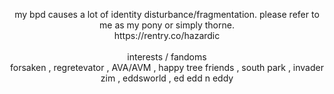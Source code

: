 <p align="center"> my bpd causes a lot of identity disturbance/fragmentation. please refer to me as my pony or simply thorne. <br>https://rentry.co/hazardic <br><br> interests / fandoms <br> forsaken , regretevator , AVA/AVM , happy tree friends , south park , invader zim , eddsworld , ed edd n eddy </p>
